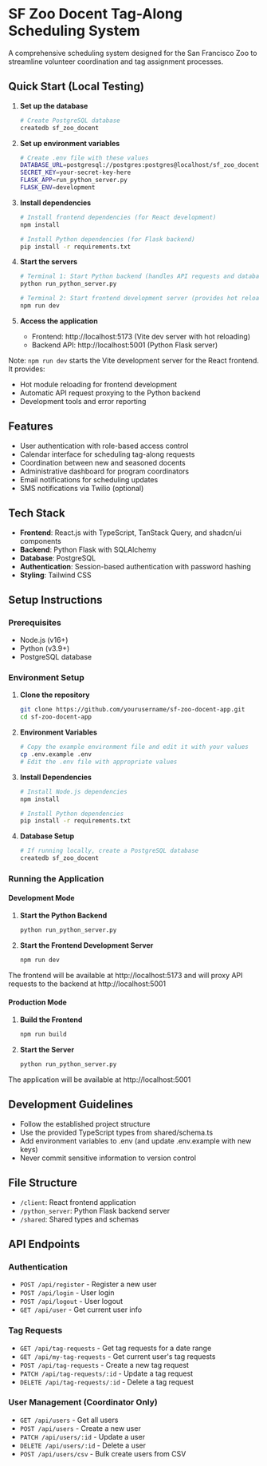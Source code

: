 # SF Zoo Docent Tag-Along Scheduling System

A comprehensive scheduling system designed for the San Francisco Zoo to streamline volunteer coordination and tag assignment processes.

## Quick Start (Local Testing)

1. **Set up the database**
   ```bash
   # Create PostgreSQL database
   createdb sf_zoo_docent
   ```

2. **Set up environment variables**
   ```bash
   # Create .env file with these values
   DATABASE_URL=postgresql://postgres:postgres@localhost/sf_zoo_docent
   SECRET_KEY=your-secret-key-here
   FLASK_APP=run_python_server.py
   FLASK_ENV=development
   ```

3. **Install dependencies**
   ```bash
   # Install frontend dependencies (for React development)
   npm install
   
   # Install Python dependencies (for Flask backend)
   pip install -r requirements.txt
   ```

4. **Start the servers**
   ```bash
   # Terminal 1: Start Python backend (handles API requests and database)
   python run_python_server.py
   
   # Terminal 2: Start frontend development server (provides hot reloading)
   npm run dev
   ```

5. **Access the application**
   - Frontend: http://localhost:5173 (Vite dev server with hot reloading)
   - Backend API: http://localhost:5001 (Python Flask server)

Note: `npm run dev` starts the Vite development server for the React frontend. It provides:
- Hot module reloading for frontend development
- Automatic API request proxying to the Python backend
- Development tools and error reporting

## Features

- User authentication with role-based access control
- Calendar interface for scheduling tag-along requests
- Coordination between new and seasoned docents
- Administrative dashboard for program coordinators
- Email notifications for scheduling updates
- SMS notifications via Twilio (optional)

## Tech Stack

- **Frontend**: React.js with TypeScript, TanStack Query, and shadcn/ui components
- **Backend**: Python Flask with SQLAlchemy
- **Database**: PostgreSQL
- **Authentication**: Session-based authentication with password hashing
- **Styling**: Tailwind CSS

## Setup Instructions

### Prerequisites

- Node.js (v16+)
- Python (v3.9+)
- PostgreSQL database

### Environment Setup

1. **Clone the repository**
   ```bash
   git clone https://github.com/yourusername/sf-zoo-docent-app.git
   cd sf-zoo-docent-app
   ```

2. **Environment Variables**
   ```bash
   # Copy the example environment file and edit it with your values
   cp .env.example .env
   # Edit the .env file with appropriate values
   ```

3. **Install Dependencies**
   ```bash
   # Install Node.js dependencies
   npm install
   
   # Install Python dependencies
   pip install -r requirements.txt
   ```

4. **Database Setup**
   ```bash
   # If running locally, create a PostgreSQL database
   createdb sf_zoo_docent
   ```

### Running the Application

#### Development Mode

1. **Start the Python Backend**
   ```bash
   python run_python_server.py
   ```

2. **Start the Frontend Development Server**
   ```bash
   npm run dev
   ```

The frontend will be available at http://localhost:5173 and will proxy API requests to the backend at http://localhost:5001

#### Production Mode

1. **Build the Frontend**
   ```bash
   npm run build
   ```

2. **Start the Server**
   ```bash
   python run_python_server.py
   ```

The application will be available at http://localhost:5001

## Development Guidelines

- Follow the established project structure
- Use the provided TypeScript types from shared/schema.ts
- Add environment variables to .env (and update .env.example with new keys)
- Never commit sensitive information to version control

## File Structure

- `/client`: React frontend application
- `/python_server`: Python Flask backend server
- `/shared`: Shared types and schemas

## API Endpoints

### Authentication
- `POST /api/register` - Register a new user
- `POST /api/login` - User login
- `POST /api/logout` - User logout
- `GET /api/user` - Get current user info

### Tag Requests
- `GET /api/tag-requests` - Get tag requests for a date range
- `GET /api/my-tag-requests` - Get current user's tag requests
- `POST /api/tag-requests` - Create a new tag request
- `PATCH /api/tag-requests/:id` - Update a tag request
- `DELETE /api/tag-requests/:id` - Delete a tag request

### User Management (Coordinator Only)
- `GET /api/users` - Get all users
- `POST /api/users` - Create a new user
- `PATCH /api/users/:id` - Update a user
- `DELETE /api/users/:id` - Delete a user
- `POST /api/users/csv` - Bulk create users from CSV